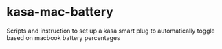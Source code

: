 # kasa-mac-battery
Scripts and instruction to set up a kasa smart plug to automatically toggle based on macbook battery percentages
